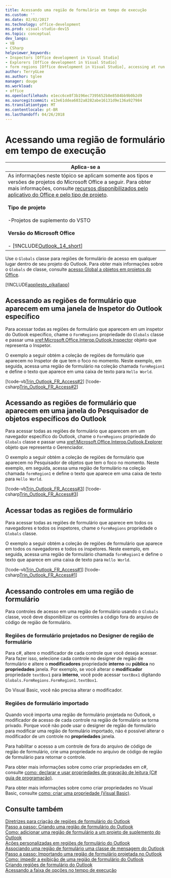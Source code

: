 ```yaml
---
title: Acessando uma região de formulário em tempo de execução
ms.custom: ''
ms.date: 02/02/2017
ms.technology: office-development
ms.prod: visual-studio-dev15
ms.topic: conceptual
dev_langs:
- VB
- CSharp
helpviewer_keywords:
- Inspectors [Office development in Visual Studio]
- Explorers [Office development in Visual Studio]
- form regions [Office development in Visual Studio], accessing at run time
author: TerryGLee
ms.author: tglee
manager: douge
ms.workload:
- office
ms.openlocfilehash: e1ecc6ce8f3b196ec7395652b8e8584bb9b0b2d9
ms.sourcegitcommit: e13e61ddea6032a8282abe16131d9e136a927984
ms.translationtype: MT
ms.contentlocale: pt-BR
ms.lasthandoff: 04/26/2018
---
```

# <a name="accessing-a-form-region-at-run-time"></a>Acessando uma região de formulário em tempo de execução


|Aplica-se a|  
|----------------|  
|As informações neste tópico se aplicam somente aos tipos e versões de projetos do Microsoft Office a seguir. Para obter mais informações, consulte [recursos disponibilizados pelo aplicativo do Office e pelo tipo de projeto](../vsto/features-available-by-office-application-and-project-type.md).<br /><br /> **Tipo de projeto**<br /><br /> -Projetos de suplemento do VSTO<br /><br /> **Versão do Microsoft Office**<br /><br /> -   [!INCLUDE[Outlook_14_short](../vsto/includes/outlook-14-short-md.md)]|  

 Use o `Globals` classe para regiões de formulário de acesso em qualquer lugar dentro de seu projeto do Outlook. Para obter mais informações sobre o `Globals` de classe, consulte [acesso Global a objetos em projetos do Office](../vsto/global-access-to-objects-in-office-projects.md).  

 [!INCLUDE[appliesto_olkallapp](../vsto/includes/appliesto-olkallapp-md.md)]  

## <a name="accessing-form-regions-that-appear-in-a-specific-outlook-inspector-window"></a>Acessando as regiões de formulário que aparecem em uma janela de Inspetor do Outlook específico  
 Para acessar todas as regiões de formulário que aparecem em um inspetor do Outlook específico, chame o `FormRegions` propriedade do `Globals` classe e passar uma <xref:Microsoft.Office.Interop.Outlook.Inspector> objeto que representa o Inspetor.  

 O exemplo a seguir obtém a coleção de regiões de formulário que aparecem no Inspetor de que tem o foco no momento. Neste exemplo, em seguida, acessa uma região de formulário na coleção chamada `formRegion1` e define o texto que aparece em uma caixa de texto para `Hello World`.  

 [!code-vb[Trin_Outlook_FR_Access#2](../vsto/codesnippet/VisualBasic/Trin_Outlook_FR_Access_O12/ThisAddIn.vb#2)]
 [!code-csharp[Trin_Outlook_FR_Access#2](../vsto/codesnippet/CSharp/Trin_Outlook_FR_Access_O12/ThisAddIn.cs#2)]  

## <a name="accessing-form-regions-that-appear-in-a-specific-outlook-explorer-window"></a>Acessando as regiões de formulário que aparecem em uma janela do Pesquisador de objetos específicos do Outlook  
 Para acessar todas as regiões de formulário que aparecem em um navegador específico do Outlook, chame o `FormRegions` propriedade do `Globals` classe e passar uma <xref:Microsoft.Office.Interop.Outlook.Explorer> objeto que representa o Gerenciador.  

 O exemplo a seguir obtém a coleção de regiões de formulário que aparecem no Pesquisador de objetos que tem o foco no momento. Neste exemplo, em seguida, acessa uma região de formulário na coleção chamada `formRegion1` e define o texto que aparece em uma caixa de texto para `Hello World`.  

 [!code-vb[Trin_Outlook_FR_Access#3](../vsto/codesnippet/VisualBasic/Trin_Outlook_FR_Access_O12/ThisAddIn.vb#3)]
 [!code-csharp[Trin_Outlook_FR_Access#3](../vsto/codesnippet/CSharp/Trin_Outlook_FR_Access_O12/ThisAddIn.cs#3)]  

## <a name="accessing-all-form-regions"></a>Acessar todas as regiões de formulário  
 Para acessar todas as regiões de formulário que aparece em todos os navegadores e todos os inspetores, chame o `FormRegions` propriedade o `Globals` classe.  

 O exemplo a seguir obtém a coleção de regiões de formulário que aparece em todos os navegadores e todos os inspetores. Neste exemplo, em seguida, acessa uma região de formulário chamada `formRegion1` e define o texto que aparece em uma caixa de texto para `Hello World`.  

 [!code-vb[Trin_Outlook_FR_Access#1](../vsto/codesnippet/VisualBasic/Trin_Outlook_FR_Access_O12/ThisAddIn.vb#1)]
 [!code-csharp[Trin_Outlook_FR_Access#1](../vsto/codesnippet/CSharp/Trin_Outlook_FR_Access_O12/ThisAddIn.cs#1)]  

## <a name="accessing-controls-on-a-form-region"></a>Acessando controles em uma região de formulário  
 Para controles de acesso em uma região de formulário usando o `Globals` classe, você deve disponibilizar os controles a código fora do arquivo de código de região de formulário.  

### <a name="form-regions-designed-in-the-form-region-designer"></a>Regiões de formulário projetados no Designer de região de formulário  
 Para c#, altere o modificador de cada controle que você deseja acessar. Para fazer isso, selecione cada controle no designer de região de formulário e altere o **modificadores** propriedade **interno** ou **pública** no **propriedades** janela. Por exemplo, se você alterar o **modificador** propriedade `textBox1` para **interno**, você pode acessar `textBox1` digitando `Globals.FormRegions.FormRegion1.textBox1`.  

 Do Visual Basic, você não precisa alterar o modificador.  

### <a name="imported-form-regions"></a>Regiões de formulário importado  
 Quando você importa uma região de formulário projetada no Outlook, o modificador de acesso de cada controle na região de formulário se torna privado. Porque você não pode usar o designer de região de formulário para modificar uma região de formulário importado, não é possível alterar o modificador de um controle no **propriedades** janela.  

 Para habilitar o acesso a um controle de fora do arquivo de código de região de formulário, crie uma propriedade no arquivo de código de região de formulário para retornar o controle.  

 Para obter mais informações sobre como criar propriedades em c#, consulte [como: declarar e usar propriedades de gravação de leitura &#40;C&#35; guia de programação&#41;](/dotnet/csharp/programming-guide/classes-and-structs/how-to-declare-and-use-read-write-properties).  

 Para obter mais informações sobre como criar propriedades no Visual Basic, consulte [como: criar uma propriedade (Visual Basic)](/dotnet/visual-basic/programming-guide/language-features/procedures/how-to-create-a-property).  

## <a name="see-also"></a>Consulte também  
 [Diretrizes para criação de regiões de formulário do Outlook](../vsto/guidelines-for-creating-outlook-form-regions.md)   
 [Passo a passo: Criando uma região de formulário do Outlook](../vsto/walkthrough-designing-an-outlook-form-region.md)   
 [Como: adicionar uma região de formulário a um projeto de suplemento do Outlook](../vsto/how-to-add-a-form-region-to-an-outlook-add-in-project.md)   
 [Ações personalizadas em regiões de formulário do Outlook](../vsto/custom-actions-in-outlook-form-regions.md)   
 [Associando uma região de formulário uma classe de mensagem do Outlook](../vsto/associating-a-form-region-with-an-outlook-message-class.md)   
 [Passo a passo: Importando uma região de formulário projetada no Outlook](../vsto/walkthrough-importing-a-form-region-that-is-designed-in-outlook.md)   
 [Como: impedir a exibição de uma região de formulário do Outlook](../vsto/how-to-prevent-outlook-from-displaying-a-form-region.md)   
 [Criando regiões de formulário do Outlook](../vsto/creating-outlook-form-regions.md)   
 [Acessando a faixa de opções no tempo de execução](../vsto/accessing-the-ribbon-at-run-time.md)  
